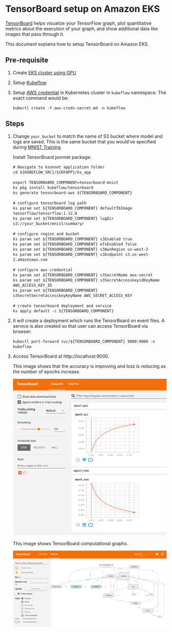 # TensorBoard setup on Amazon EKS

[TensorBoard](https://www.tensorflow.org/guide/summaries_and_tensorboard) helps visualize your TensorFlow graph, plot quantitative metrics about the execution of your graph, and show additional data like images that pass through it.

This document explains how to setup TensorBoard on Amazon EKS.

## Pre-requisite

1. Create [EKS cluster using GPU](eks-gpu.md)
1. Setup [Kubeflow](kubeflow.md)
1. Setup [AWS credential](aws-creds-secret.md) in Kubernetes cluster in `kubeflow` namespace. The exact command would be:

   ```
   kubectl create -f aws-creds-secret.md -n kubeflow
   ```

## Steps

1. Change `your_bucket` to match the name of S3 bucket where model and logs are saved. This is the same bucket that you would've specified during [MNIST Training](mnist/training/tensorflow.md).

   Install TensorBoard jsonnet package:

   ```
   # Navigate to ksonnet application folder
   cd ${KUBEFLOW_SRC}/${KFAPP}/ks_app

   export TENSORBOARD_COMPONENT=tensorboard-mnist
   ks pkg install kubeflow/tensorboard
   ks generate tensorboard-aws ${TENSORBOARD_COMPONENT}

   # configure tensorboard log path
   ks param set ${TENSORBOARD_COMPONENT} defaultTbImage tensorflow/tensorflow:1.12.0
   ks param set ${TENSORBOARD_COMPONENT} logDir s3://your_bucket/mnist/summary/

   # configure region and bucket
   ks param set ${TENSORBOARD_COMPONENT} s3Enabled true
   ks param set ${TENSORBOARD_COMPONENT} efsEnabled false
   ks param set ${TENSORBOARD_COMPONENT} s3AwsRegion us-west-2
   ks param set ${TENSORBOARD_COMPONENT} s3Endpoint s3.us-west-2.amazonaws.com

   # configure aws credential
   ks param set ${TENSORBOARD_COMPONENT} s3SecretName aws-secret
   ks param set ${TENSORBOARD_COMPONENT} s3SecretAccesskeyidKeyName AWS_ACCESS_KEY_ID
   ks param set ${TENSORBOARD_COMPONENT} s3SecretSecretaccesskeyKeyName AWS_SECRET_ACCESS_KEY

   # create tensorboard deployment and service
   ks apply default -c ${TENSORBOARD_COMPONENT}
   ```

1. It will create a deployment which runs the TensorBoard on event files. A service is also created so that user can access TensorBoard via browser:

   ```
   kubectl port-forward svc/${TENSORBOARD_COMPONENT} 9000:9000 -n kubeflow
   ```

1. Access TensorBoard at http://localhost:9000.

   This image shows that the accuracy is improving and loss is reducing as the number of epochs increase.

   ![TensorBoard-scalar](tensorboard-scalars.png)

   This image shows TensorBoard computational graphs.

   ![TensorBoard-graph](tensorboard-graph.png)

